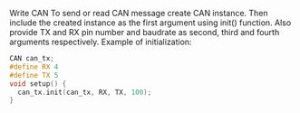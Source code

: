 Write CAN
To send or read CAN message create CAN instance. Then include the created instance as the first argument using init() function. Also provide TX and RX pin number and baudrate as second, third and fourth arguments respectively.
Example of initialization:
```cpp
CAN can_tx;
#define RX 4
#define TX 5
void setup() {
  can_tx.init(can_tx, RX, TX, 100);
}
```